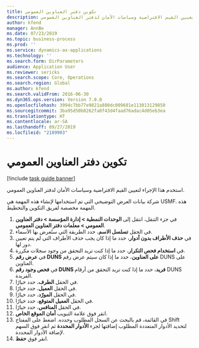 ```yaml
---
title: تكوين دفتر العناوين العمومي
description: استخدم هذا الإجراء لتعيين القيم الافتراضية وسياسات الأمان لدفتر العناوين العمومي.
author: kfend
manager: AnnBe
ms.date: 07/23/2019
ms.topic: business-process
ms.prod: ''
ms.service: dynamics-ax-applications
ms.technology: ''
ms.search.form: DirParameters
audience: Application User
ms.reviewer: sericks
ms.search.scope: Core, Operations
ms.search.region: Global
ms.author: kfend
ms.search.validFrom: 2016-06-30
ms.dyn365.ops.version: Version 7.0.0
ms.openlocfilehash: 3994c7bb77e9821a880dc009681e113013129850
ms.sourcegitcommit: 3ba95d50b8262fa0f43d4faad76adac4d05eb3ea
ms.translationtype: HT
ms.contentlocale: ar-SA
ms.lasthandoff: 09/27/2019
ms.locfileid: "2189903"
---
```

# <a name="configure-the-global-address-book"></a>تكوين دفتر العناوين العمومي

[!include [task guide banner](../../includes/task-guide-banner.md)]

استخدم هذا الإجراء لتعيين القيم الافتراضية وسياسات الأمان لدفتر العناوين العمومي. 

شركة بيانات العرض التوضيحي التي تم استخدامها لإنشاء هذه المهمة هي USMF.‬ هذه المهمة مخصصة لفريق التكوين والتخطيط.

1. في جزء التنقل، انتقل إلى **الوحدات النمطية > إدارة المؤسسة > دفتر العناوين العمومي > معلمات دفتر العناوين العمومي**.
2. في الحقل **تسلسل الاسم**، حدد الطريقة التي ستُعرض بها الأسماء.
3. في **حذف الأطراف بدون أدوار‬**، حدد ما إذا كان يجب حذف الأطراف التي لم يتم تعيين دور لها.
4. في **استخدام فحص التكرار‬**، حدد ما إذا كنت تريد التحقق من وجود سجلات مكررة.
5. في **عرض رقم DUNS على العناوين‬**، حدد ما إذا كان سيتم عرض رقم DUNS على العناوين.
6. في **فحص وجود رقم DUNS فريد‬**، حدد ما إذا كنت تريد التحقق من أرقام DUNS الفريدة.
7. في الحقل **الطرف**، حدد خيارًا.
8. في الحقل **العميل**، حدد خيارًا.
9. في الحقل **المورّد**، حدد خيارًا.
10. في الحقل **العميل المتوقع**، حدد خيارًا.
11. في الحقل **المنافس**، حدد خيارًا.
12. انقر فوق علامة التبويب **أمان الموقع الخاص**.
13. في القائمة، قم بالبحث عن السجل المطلوب وحدده. اضغط على المفتاح Shift لتحديد الأدوار المتعددة المطلوب إضافتها لجزء **الأدوار المحددة** ثم انقر فوق السهم لإضافة الأدوار المحددة.  
14. انقر فوق **حفظ**.

